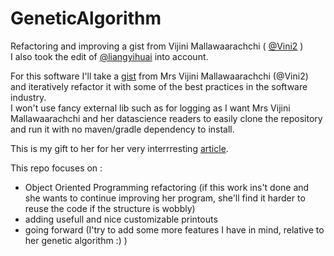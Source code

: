 # GeneticAlgorithm
Refactoring and improving a gist from Vijini Mallawaarachchi ( [@Vini2](https://github.com/Vini2) )  
I also took the edit of [@liangyihuai](https://gist.github.com/liangyihuai) into account.  
  
For this software I'll take a [gist](https://gist.github.com/Vini2/bd22b36ddc69c5327097921f5118b709#file-simpledemoga-java) from Mrs Vijini Mallawaarachchi (@Vini2) and iteratively refactor it with some of the best practices in the software industry.  
I won't use fancy external lib such as for logging as I want Mrs Vijini Mallawaarachchi and her datascience readers to easily clone the repository and run it with no maven/gradle dependency to install.  
  
This is my gift to her for her very interrresting [article](https://towardsdatascience.com/introduction-to-genetic-algorithms-including-example-code-e396e98d8bf3).  
  
This repo focuses on :  
- Object Oriented Programming refactoring (if this work ins't done and she wants to continue improving her program, she'll find it harder to reuse the code if the structure is wobbly)  
- adding usefull and nice customizable printouts  
- going forward (I'try to add some more features I have in mind, relative to her genetic algorithm :) )  
